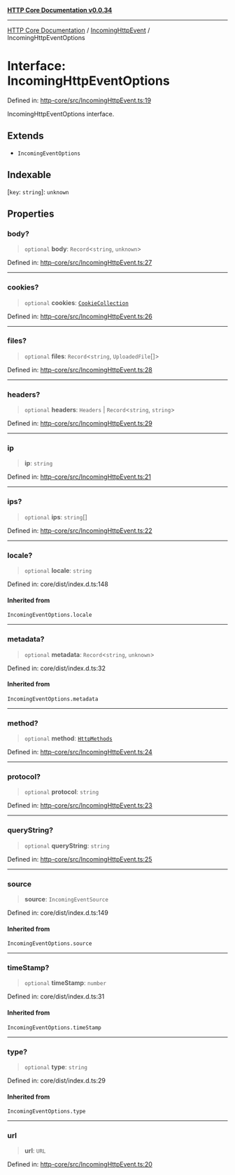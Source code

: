 [**HTTP Core Documentation v0.0.34**](../../README.md)

***

[HTTP Core Documentation](../../modules.md) / [IncomingHttpEvent](../README.md) / IncomingHttpEventOptions

# Interface: IncomingHttpEventOptions

Defined in: [http-core/src/IncomingHttpEvent.ts:19](https://github.com/stonemjs/http-core/blob/eaa01dbfed8a1d56fab239821e27802dd54ab017/src/IncomingHttpEvent.ts#L19)

IncomingHttpEventOptions interface.

## Extends

- `IncomingEventOptions`

## Indexable

\[`key`: `string`\]: `unknown`

## Properties

### body?

> `optional` **body**: `Record`\<`string`, `unknown`\>

Defined in: [http-core/src/IncomingHttpEvent.ts:27](https://github.com/stonemjs/http-core/blob/eaa01dbfed8a1d56fab239821e27802dd54ab017/src/IncomingHttpEvent.ts#L27)

***

### cookies?

> `optional` **cookies**: [`CookieCollection`](../../cookies/CookieCollection/classes/CookieCollection.md)

Defined in: [http-core/src/IncomingHttpEvent.ts:26](https://github.com/stonemjs/http-core/blob/eaa01dbfed8a1d56fab239821e27802dd54ab017/src/IncomingHttpEvent.ts#L26)

***

### files?

> `optional` **files**: `Record`\<`string`, `UploadedFile`[]\>

Defined in: [http-core/src/IncomingHttpEvent.ts:28](https://github.com/stonemjs/http-core/blob/eaa01dbfed8a1d56fab239821e27802dd54ab017/src/IncomingHttpEvent.ts#L28)

***

### headers?

> `optional` **headers**: `Headers` \| `Record`\<`string`, `string`\>

Defined in: [http-core/src/IncomingHttpEvent.ts:29](https://github.com/stonemjs/http-core/blob/eaa01dbfed8a1d56fab239821e27802dd54ab017/src/IncomingHttpEvent.ts#L29)

***

### ip

> **ip**: `string`

Defined in: [http-core/src/IncomingHttpEvent.ts:21](https://github.com/stonemjs/http-core/blob/eaa01dbfed8a1d56fab239821e27802dd54ab017/src/IncomingHttpEvent.ts#L21)

***

### ips?

> `optional` **ips**: `string`[]

Defined in: [http-core/src/IncomingHttpEvent.ts:22](https://github.com/stonemjs/http-core/blob/eaa01dbfed8a1d56fab239821e27802dd54ab017/src/IncomingHttpEvent.ts#L22)

***

### locale?

> `optional` **locale**: `string`

Defined in: core/dist/index.d.ts:148

#### Inherited from

`IncomingEventOptions.locale`

***

### metadata?

> `optional` **metadata**: `Record`\<`string`, `unknown`\>

Defined in: core/dist/index.d.ts:32

#### Inherited from

`IncomingEventOptions.metadata`

***

### method?

> `optional` **method**: [`HttpMethods`](../../declarations/enumerations/HttpMethods.md)

Defined in: [http-core/src/IncomingHttpEvent.ts:24](https://github.com/stonemjs/http-core/blob/eaa01dbfed8a1d56fab239821e27802dd54ab017/src/IncomingHttpEvent.ts#L24)

***

### protocol?

> `optional` **protocol**: `string`

Defined in: [http-core/src/IncomingHttpEvent.ts:23](https://github.com/stonemjs/http-core/blob/eaa01dbfed8a1d56fab239821e27802dd54ab017/src/IncomingHttpEvent.ts#L23)

***

### queryString?

> `optional` **queryString**: `string`

Defined in: [http-core/src/IncomingHttpEvent.ts:25](https://github.com/stonemjs/http-core/blob/eaa01dbfed8a1d56fab239821e27802dd54ab017/src/IncomingHttpEvent.ts#L25)

***

### source

> **source**: `IncomingEventSource`

Defined in: core/dist/index.d.ts:149

#### Inherited from

`IncomingEventOptions.source`

***

### timeStamp?

> `optional` **timeStamp**: `number`

Defined in: core/dist/index.d.ts:31

#### Inherited from

`IncomingEventOptions.timeStamp`

***

### type?

> `optional` **type**: `string`

Defined in: core/dist/index.d.ts:29

#### Inherited from

`IncomingEventOptions.type`

***

### url

> **url**: `URL`

Defined in: [http-core/src/IncomingHttpEvent.ts:20](https://github.com/stonemjs/http-core/blob/eaa01dbfed8a1d56fab239821e27802dd54ab017/src/IncomingHttpEvent.ts#L20)
